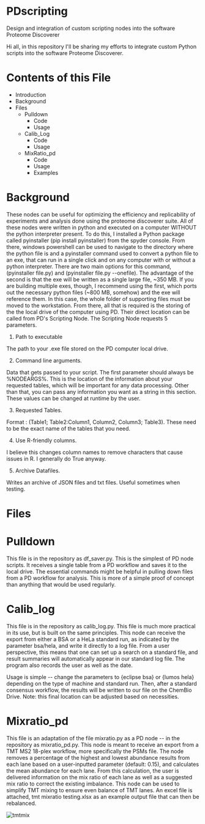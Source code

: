 # PDscripting
Design and integration of custom scripting nodes into the software Proteome Discoverer

Hi all, in this repository I'll be sharing my efforts to integrate custom Python scripts into the software Proteome Discoverer.

# Contents of this File

- Introduction
- Background
- Files
  - Pulldown
    - Code
    - Usage
  - Calib_Log
    - Code
    - Usage
  - MixRatio_pd
    - Code
    - Usage
    - Examples

# Background

These nodes can be useful for optimizing the efficiency and replicability of experiments and analysis done using the proteome discoverer suite. All of these nodes were written in python and executed on a computer WITHOUT the python interpreter present. To do this, I installed a Python package called pyinstaller (pip install pyinstaller) from the spyder console. From there, windows powershell can be used to navigate to the directory where the python file is and a pyinstaller command used to convert a python file to an exe, that can run in a single click and on any computer with or without a python interpreter. There are two main options for this command, (pyinstaller file.py) and (pyinstaller file.py --onefile). The advantage of the second is that the exe will be written as a single large file, ~350 MB. If you are building multiple exes, though, I recommend using the first, which ports out the necessary python files (~800 MB, somehow) and the exe will reference them. In this case, the whole folder of supporting files must be moved to the workstation. From there, all that is required is the storing of the the local drive of the computer using PD. Their direct location can be called from PD's Scripting Node. The Scripting Node requests 5 parameters.

1. Path to executable

  The path to your .exe file stored on the PD computer local drive.
  
2. Command line arguments.

  Data that gets passed to your script. The first parameter should always be %NODEARGS%. This is the location of the information about your requested tables, which will be important for any data processing. Other than that, you can pass any information you want as a string in this section. These values can be changed at runtime by the user.
  
3. Requested Tables. 

  Format : (Table1; Table2:Column1, Column2, Column3; Table3). These need to be the exact name of the tables that you need.
  
4. Use R-friendly columns. 

  I believe this changes column names to remove characters that cause issues in R. I generally do True anyway.
  
5. Archive Datafiles. 

  Writes an archive of JSON files and txt files. Useful sometimes when testing.

# Files

# Pulldown

This file is in the repository as df_saver.py. This is the simplest of PD node scripts. It receives a single table from a PD workflow and saves it to the local drive. The essential commands might be helpful in pulling down files from a PD workflow for analysis. This is more of a simple proof of concept than anything that would be used regularly. 

# Calib_log

This file is in the repository as calib_log.py. This file is much more practical in its use, but is built on the same principles. This node can receive the export from either a BSA or a HeLa standard run, as indicated by the parameter bsa/hela, and write it directly to a log file. From a user perspective, this means that one can set up a search on a standard file, and result summaries will automatically appear in our standard log file. The program also records the user as well as the date. 

Usage is simple -- change the parameters to {eclipse bsa} or {lumos hela} depending on the type of machine and standard run. Then, after a standard consensus workflow, the results will be written to our file on the ChemBio Drive. Note: this final location can be adjusted based on necessities.


# Mixratio_pd

This file is an adaptation of the file mixratio.py as a PD node -- in the repository as mixratio_pd.py. This node is meant to receive an export from a TMT MS2 18-plex workflow, more specifically the PSMs file. The node removes a percentage of the highest and lowest abundance results from each lane based on a user-inputted parameter (default: 0.15), and calculates the mean abundance for each lane. From this calculation, the user is delivered information on the mix ratio of each lane as well as a suggested mix ratio to correct the existing imbalance. This node can be used to simplify TMT mixing to ensure even balance of TMT lanes. An excel file is attached, tmt mixratio testing.xlsx as an example output file that can then be rebalanced.

![tmtmix](https://user-images.githubusercontent.com/90224098/218587685-91323754-79d2-4bcd-afc0-6627371c471a.png)

